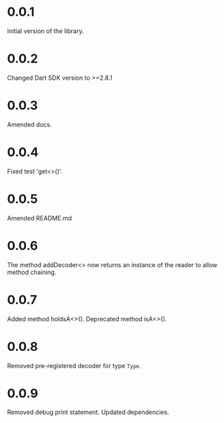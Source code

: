 # 0.0.1

Initial version of the library.

# 0.0.2

Changed Dart SDK version to >=2.8.1

# 0.0.3

Amended docs.

# 0.0.4

Fixed test 'get<>()'.

# 0.0.5

Amended README.md

# 0.0.6

The method addDecoder<> now returns an instance
of the reader to allow method chaining.

# 0.0.7

Added method holdsA<>(). Deprecated method isA<>().

# 0.0.8

Removed pre-registered decoder for type `Type`.

# 0.0.9

Removed debug print statement. Updated dependencies.
